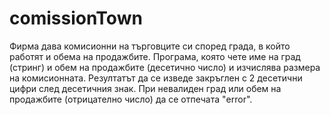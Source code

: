 # comissionTown

Фирма дава комисионни на търговците си според града, в който работят
и обема на продажбите.
Програма, която чете име на град (стринг) и обем на продажбите
(десетично число) и изчислява размера на комисионната. Резултатът да се изведе
закръглен с 2 десетични цифри след десетичния знак. При невалиден град или
обем на продажбите (отрицателно число) да се отпечата "error".

